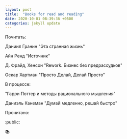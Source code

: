 ```yaml
---
layout: post
title:  "Books for read and reading"
date: 2020-10-01 08:39:36 +0500
categories: jekyll update
---
```


Почитать:

Даниил Гранин "Эта странная жизнь"

Айн Ренд "Источник"

Д. Фрайд, Хенсон "Rework. Бизнес без предрассудков"

Оскар Хартман "Просто Делай, Делай Просто"

В процессе:

"Гарри Поттер и методы рационального мышления"

Даниэль Канеман  "Думай медленно, решай быстро"


Прочитано:



:public:

:books:
